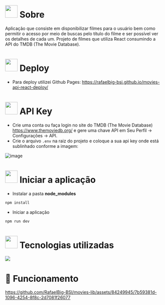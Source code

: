 # <img height="40" src="https://user-images.githubusercontent.com/84249945/219458363-0df46081-95bd-4878-a828-541457541cbd.png"/> Sobre
Aplicação que consiste em disponibilizar filmes para o usuário bem como permitir o acesso por meio de buscas pelo título do filme e ser possível ver os detalhes de cada um. Projeto de filmes que utiliza React consumindo a API do TMDB (The Movie Database).

# <img height="40" src="https://github.com/RafaelBig-BSI/todolist-react-deploy/assets/84249945/347ee6f3-b77d-4256-935a-be6469d31924"/> Deploy
* Para deploy utilizei Github Pages: https://rafaelbig-bsi.github.io/movies-api-react-deploy/

# <img height="40" src="https://user-images.githubusercontent.com/84249945/219701953-d9aadf6c-065a-4176-8c21-3b13c497f752.png"/> API Key
* Crie uma conta ou faça login no site do TMDB (The Movie Database) https://www.themoviedb.org/ e gere uma chave API em Seu Perfil -> Configurações -> API.
* Crie o arquivo ``.env`` na raiz do projeto e coloque a sua api key onde está sublinhado conforme a imagem:

![image](https://github.com/RafaelBig-BSI/movies-lib/assets/84249945/449077b1-5ed6-4183-b4cb-8649d4cc3d0e)

# <img height="40" src="https://user-images.githubusercontent.com/84249945/219703721-e658e16f-fe7a-4a8b-bc90-22d9859c747c.png" /> Iniciar a aplicação
* Instalar a pasta <b>node_modules</b>
```bash
npm install
```
* Iniciar a aplicação
```bash
npm run dev
```

# <img height="40" src="https://user-images.githubusercontent.com/84249945/219471565-77dd520e-41ee-41f8-8fb9-0e259535a867.png"/> Tecnologias utilizadas
<p>
  <a href="https://skillicons.dev">
    <img src="https://skillicons.dev/icons?i=html,css,js,react,nodejs" />
  </a>
</p>


# :hammer: Funcionamento


https://github.com/RafaelBig-BSI/movies-lib/assets/84249945/7b59381d-1096-4254-8f8c-2d7081f26077

